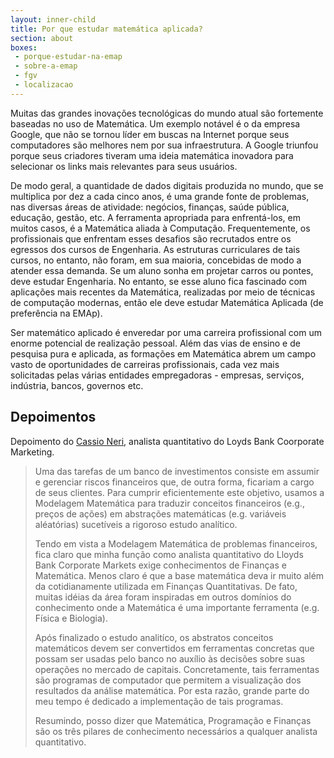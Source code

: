 ```yaml
---
layout: inner-child
title: Por que estudar matemática aplicada?
section: about
boxes:
 - porque-estudar-na-emap
 - sobre-a-emap
 - fgv
 - localizacao
---
```


Muitas das grandes inovações tecnológicas do mundo atual são
fortemente baseadas no uso de Matemática. Um exemplo notável é o da
empresa Google, que não se tornou líder em buscas na Internet porque
seus computadores são melhores nem por sua infraestrutura.  A Google
triunfou porque seus criadores tiveram uma ideia matemática inovadora
para selecionar os links mais relevantes para seus usuários.

De modo geral, a quantidade de dados digitais produzida no mundo, que
se multiplica por dez a cada cinco anos, é uma grande fonte de
problemas, nas diversas áreas de atividade: negócios, finanças, saúde
pública, educação, gestão, etc.  A ferramenta apropriada para
enfrentá-los, em muitos casos, é a Matemática aliada à Computação.
Frequentemente, os profissionais que enfrentam esses desafios são
recrutados entre os egressos dos cursos de Engenharia. As estruturas
curriculares de tais cursos, no entanto, não foram, em sua maioria,
concebidas de modo a atender essa demanda. Se um aluno sonha em
projetar carros ou pontes, deve estudar Engenharia. No entanto, se
esse aluno fica fascinado com aplicações mais recentes da Matemática,
realizadas por meio de técnicas de computação modernas, então ele deve
estudar Matemática Aplicada (de preferência na EMAp).

Ser matemático aplicado é enveredar por uma carreira profissional com
um enorme potencial de realização pessoal. Além das vias de ensino e
de pesquisa pura e aplicada, as formações em Matemática abrem um campo
vasto de oportunidades de carreiras profissionais, cada vez mais
solicitadas pelas várias entidades empregadoras - empresas, serviços,
indústria, bancos, governos etc.
 
## Depoimentos

Depoimento do [Cassio Neri](http://uk.linkedin.com/in/cassioneri),
analista quantitativo do Loyds Bank Coorporate Marketing.

> Uma das tarefas de um banco de investimentos consiste em assumir e
> gerenciar riscos financeiros que, de outra forma, ficariam a cargo
> de seus clientes. Para cumprir eficientemente este objetivo, usamos
> a Modelagem Matemática para traduzir conceitos financeiros (e.g.,
> preços de ações) em abstrações matemáticas (e.g. variáveis
> aléatórias) sucetíveis a rigoroso estudo analítico.
>
> Tendo em vista a Modelagem Matemática de problemas financeiros, fica
> claro que minha função como analista quantitativo do Lloyds Bank
> Corporate Markets exige conhecimentos de Finanças e
> Matemática. Menos claro é que a base matemática deva ir muito além
> da cotidianamente utilizada em Finanças Quantitativas. De fato,
> muitas idéias da área foram inspiradas em outros domínios do
> conhecimento onde a Matemática é uma importante ferramenta
> (e.g. Física e Biologia).
>
> Após finalizado o estudo analitíco, os abstratos conceitos
> matemáticos devem ser convertidos em ferramentas concretas que
> possam ser usadas pelo banco no auxílio às decisões sobre suas
> operações no mercado de capitais. Concretamente, tais ferramentas
> são programas de computador que permitem a visualização dos
> resultados da análise matemática. Por esta razão, grande parte do
> meu tempo é dedicado a implementação de tais programas.
>
> Resumindo, posso dizer que Matemática, Programação e Finanças são os
> três pilares de conhecimento necessários a qualquer analista
> quantitativo.

